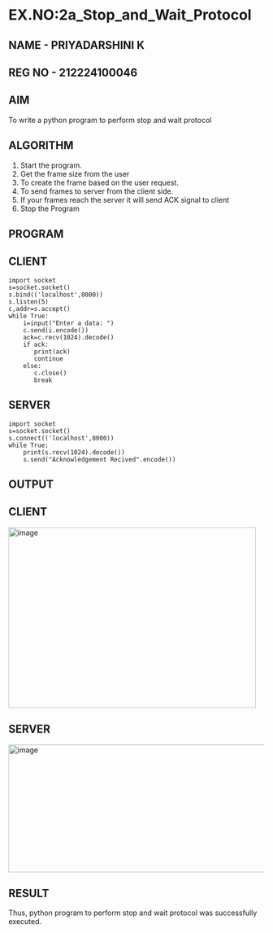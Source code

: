 # EX.NO:2a_Stop_and_Wait_Protocol
## NAME - PRIYADARSHINI K
## REG NO - 212224100046
## AIM 
To write a python program to perform stop and wait protocol
## ALGORITHM
1. Start the program.
2. Get the frame size from the user
3. To create the frame based on the user request.
4. To send frames to server from the client side.
5. If your frames reach the server it will send ACK signal to client
6. Stop the Program
## PROGRAM
## CLIENT
```
import socket
s=socket.socket()
s.bind(('localhost',8000))
s.listen(5)
c,addr=s.accept()
while True:
    i=input("Enter a data: ")
    c.send(i.encode())
    ack=c.recv(1024).decode()
    if ack:
       print(ack)
       continue
    else:
       c.close()
       break
```

## SERVER
```
import socket
s=socket.socket()
s.connect(('localhost',8000))
while True:
    print(s.recv(1024).decode())
    s.send("Acknowledgement Recived".encode())
```
    
## OUTPUT
## CLIENT
<img width="487" height="355" alt="image" src="https://github.com/user-attachments/assets/5edc70d6-4d50-4e2d-8eea-3b748053b34f" />

## SERVER 
<img width="550" height="251" alt="image" src="https://github.com/user-attachments/assets/f70cc735-c345-4c58-a5b7-427e92287a82" />


## RESULT
Thus, python program to perform stop and wait protocol was successfully executed.

